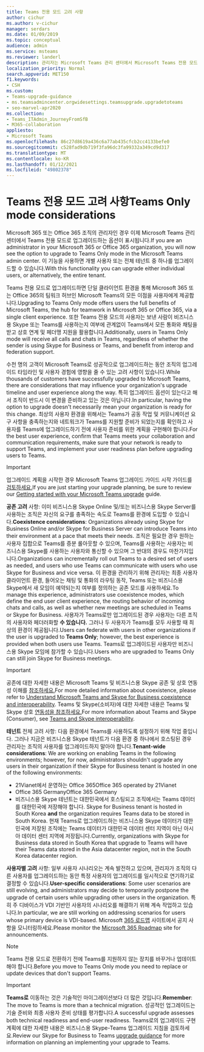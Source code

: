```yaml
---
title: Teams 전용 모드 고려 사항
author: cichur
ms.author: v-cichur
manager: serdars
ms.date: 01/09/2019
ms.topic: conceptual
audience: admin
ms.service: msteams
ms.reviewer: landerl
description: 관리자는 Microsoft Teams 관리 센터에서 Microsoft Teams 전용 모드로 업그레이드하는 방법을 배울 수 있습니다.
localization_priority: Normal
search.appverid: MET150
f1.keywords:
- CSH
ms.custom:
- Teams-upgrade-guidance
- ms.teamsadmincenter.orgwidesettings.teamsupgrade.upgradetoteams
- seo-marvel-apr2020
ms.collection:
- Teams_ITAdmin_JourneyFromSfB
- M365-collaboration
appliesto:
- Microsoft Teams
ms.openlocfilehash: 86c27d8619a436c6a77ab435cfcb2cc4133befe0
ms.sourcegitcommit: c528fad9db719f3fa96dc3fa99332a349cd9d317
ms.translationtype: MT
ms.contentlocale: ko-KR
ms.lasthandoff: 01/12/2021
ms.locfileid: "49802378"
---
```

# <a name="teams-only-mode-considerations"></a><span data-ttu-id="7bf98-103">Teams 전용 모드 고려 사항</span><span class="sxs-lookup"><span data-stu-id="7bf98-103">Teams Only mode considerations</span></span>

<span data-ttu-id="7bf98-104">Microsoft 365 또는 Office 365 조직의 관리자인 경우 이제 Microsoft Teams 관리 센터에서 Teams 전용 모드로 업그레이드하는 옵션이 표시됩니다.</span><span class="sxs-lookup"><span data-stu-id="7bf98-104">If you are an administrator in your Microsoft 365 or Office 365 organization, you will now see the option to upgrade to Teams Only mode in the Microsoft Teams admin center.</span></span> <span data-ttu-id="7bf98-105">이 기능을 사용하면 개별 사용자 또는 전체 테넌트 중 하나를 업그레이드할 수 있습니다.</span><span class="sxs-lookup"><span data-stu-id="7bf98-105">With this functionality you can upgrade either individual users, or alternatively, the entire tenant.</span></span>  

<span data-ttu-id="7bf98-106">Teams 전용 모드로 업그레이드하면 단일 클라이언트 환경을 통해 Microsoft 365 또는 Office 365의 팀워크 허브인 Microsoft Teams의 모든 이점을 사용자에게 제공합니다.</span><span class="sxs-lookup"><span data-stu-id="7bf98-106">Upgrading to Teams Only mode offers users the full benefits of Microsoft Teams, the hub for teamwork in Microsoft 365 or Office 365, via a single client experience.</span></span> <span data-ttu-id="7bf98-107">또한 Teams 전용 모드의 사용자는 보낸 사람이 비즈니스용 Skype 또는 Teams를 사용하는지 여부에 관계없이 Teams에서 모든 통화와 채팅을 받고 상호 연계 및 페더맹 지원을 활용합니다.</span><span class="sxs-lookup"><span data-stu-id="7bf98-107">Additionally, users in Teams Only mode will receive all calls and chats in Teams, regardless of whether the sender is using Skype for Business or Teams, and benefit from interop and federation support.</span></span>

<span data-ttu-id="7bf98-108">수천 명의 고객이 Microsoft Teams로 성공적으로 업그레이드하는 동안 조직의 업그레이드 타임라인 및 사용자 경험에 영향을 줄 수 있는 고려 사항이 있습니다.</span><span class="sxs-lookup"><span data-stu-id="7bf98-108">While thousands of customers have successfully upgraded to Microsoft Teams, there are considerations that may influence your organization's upgrade timeline and user experience along the way.</span></span> <span data-ttu-id="7bf98-109">특히 업그레이드 옵션이 있는다고 해서 조직이 반드시 이 변경을 준비하고 있는 것은 아닙니다.</span><span class="sxs-lookup"><span data-stu-id="7bf98-109">In particular, having the option to upgrade doesn't necessarily mean your organization is ready for this change.</span></span> <span data-ttu-id="7bf98-110">최상의 사용자 환경을 위해서는 Teams가 공동 작업 및 커뮤니케이션 요구 사항을 충족하는지와 네트워크가 Teams를 지원할 준비가 되었는지를 확인하고 사용자를 Teams에 업그레이드하기 전에 사용자 준비를 위한 계획을 구현해야 합니다.</span><span class="sxs-lookup"><span data-stu-id="7bf98-110">For the best user experience, confirm that Teams meets your collaboration and communication requirements, make sure that your network is ready to support Teams, and implement your user readiness plan before upgrading users to Teams.</span></span> 

> [!IMPORTANT]
> <span data-ttu-id="7bf98-111">업그레이드 계획을 시작한 경우 Microsoft Teams 업그레이드 가이드 시작 가이드를 [검토하세요.](upgrade-start-here.md)</span><span class="sxs-lookup"><span data-stu-id="7bf98-111">If you are just starting your upgrade planning, be sure to review our [Getting started with your Microsoft Teams upgrade](upgrade-start-here.md) guide.</span></span> 

<span data-ttu-id="7bf98-112">**공존 고려** 사항: 이미 비즈니스용 Skype Online 및/또는 비즈니스용 Skype Server를 사용하는 조직은 자신의 요구를 충족하는 속도로 Teams를 환경에 도입할 수 있습니다.</span><span class="sxs-lookup"><span data-stu-id="7bf98-112">**Coexistence considerations**: Organizations already using Skype for Business Online and/or Skype for Business Server can introduce Teams into their environment at a pace that meets their needs.</span></span> <span data-ttu-id="7bf98-113">조직은 필요한 경우 원하는 사용자 집합으로 Teams를 증분 롤아웃할 수 있으며, Teams를 사용하는 사용자는 비즈니스용 Skype를 사용하는 사용자와 통신할 수 있으며 그 반대의 경우도 마찬가지입니다.</span><span class="sxs-lookup"><span data-stu-id="7bf98-113">Organizations can incrementally roll out Teams to a desired set of users as needed, and users who use Teams can communicate with users who use Skype for Business and vice versa.</span></span> <span data-ttu-id="7bf98-114">이 환경을 관리하기 위해 관리자는 최종 사용자 클라이언트 환경, 들어오는 채팅 및 통화의 라우팅 동작, Teams 또는 비즈니스용 Skype에서 새 모임이 예약되는지 여부를 정의하는 공존 모드를 사용하세요.</span><span class="sxs-lookup"><span data-stu-id="7bf98-114">To manage this experience, administrators use coexistence modes, which define the end user client experience, the routing behavior of incoming chats and calls, as well as whether new meetings are scheduled in Teams or Skype for Business.</span></span> <span data-ttu-id="7bf98-115">사용자가 Teams로만 업그레이드된 경우 사용자는 다른 조직의 사용자와 페더러화할 **수 있습니다.** 그러나 두 사용자가 Teams를 모두 사용할 때 최상의 환경이 제공됩니다.</span><span class="sxs-lookup"><span data-stu-id="7bf98-115">Users can federate with users in other organizations if the user is upgraded to **Teams Only**; however, the best experience is provided when both users use Teams.</span></span> <span data-ttu-id="7bf98-116">Teams로 업그레이드된 사용자만 비즈니스용 Skype 모임에 참가할 수 있습니다.</span><span class="sxs-lookup"><span data-stu-id="7bf98-116">Users who are upgraded to Teams Only can still join Skype for Business meetings.</span></span> 

> [!IMPORTANT]
> <span data-ttu-id="7bf98-117">공존에 대한 자세한 내용은 Microsoft Teams 및 비즈니스용 Skype 공존 및 상호 연동성 이해를 [참조하세요.](teams-and-skypeforbusiness-coexistence-and-interoperability.md)</span><span class="sxs-lookup"><span data-stu-id="7bf98-117">For more detailed information about coexistence, please refer to [Understand Microsoft Teams and Skype for Business coexistence and interoperability](teams-and-skypeforbusiness-coexistence-and-interoperability.md).</span></span> <span data-ttu-id="7bf98-118">Teams 및 Skype(소비자)에 대한 자세한 내용은 Teams 및 Skype 상호 [연동성을 참조하세요.](teams-skype-interop.md)</span><span class="sxs-lookup"><span data-stu-id="7bf98-118">For more information about Teams and Skype (Consumer), see [Teams and Skype interoperability](teams-skype-interop.md).</span></span>

<span data-ttu-id="7bf98-119">**테넌트** 전체 고려 사항: 다음 환경에서 Teams를 사용하도록 설정하기 위해 작업 중입니다. 그러나 지금은 비즈니스용 Skype 테넌트가 다음 환경 중 하나에서 호스팅된 경우 관리자는 조직의 사용자를 업그레이드하지 말아야 합니다.</span><span class="sxs-lookup"><span data-stu-id="7bf98-119">**Tenant-wide considerations**: We are working on enabling Teams in the following environments; however, for now, administrators shouldn't upgrade any users in their organization if their Skype for Business tenant is hosted in one of the following environments:</span></span>

 - <span data-ttu-id="7bf98-120">21Vianet에서 운영하는 Office 365</span><span class="sxs-lookup"><span data-stu-id="7bf98-120">Office 365 operated by 21Vianet</span></span>
 - <span data-ttu-id="7bf98-121">Office 365 Germany</span><span class="sxs-lookup"><span data-stu-id="7bf98-121">Office 365 Germany</span></span>
 - <span data-ttu-id="7bf98-122">비즈니스용 Skype 테넌트는 대한민국에서 호스팅되고 조직에서는 Teams 데이터를 대한민국에 저장해야 합니다. </span><span class="sxs-lookup"><span data-stu-id="7bf98-122">Skype for Business tenant is hosted in South Korea **and** the organization requires Teams data to be stored in South Korea.</span></span> <span data-ttu-id="7bf98-123">현재 Teams로 업그레이드하는 비즈니스용 Skype 데이터가 대한민국에 저장된 조직에는 Teams 데이터가 대한민국 데이터 센터 지역이 아닌 아시아 데이터 센터 지역에 저장됩니다.</span><span class="sxs-lookup"><span data-stu-id="7bf98-123">Currently, organizations with Skype for Business data stored in South Korea that upgrade to Teams will have their Teams data stored in the Asia datacenter region, not in the South Korea datacenter region.</span></span>

<span data-ttu-id="7bf98-124">**사용자별 고려** 사항: 일부 사용자 시나리오는 계속 발전하고 있으며, 관리자가 조직의 다른 사용자를 업그레이드하는 동안 특정 사용자의 업그레이드를 일시적으로 연기하기로 결정할 수 있습니다.</span><span class="sxs-lookup"><span data-stu-id="7bf98-124">**User-specific considerations**: Some user scenarios are still evolving, and administrators may decide to temporarily postpone the upgrade of certain users while upgrading other users in the organization.</span></span> <span data-ttu-id="7bf98-125">특히 주 디바이스가 VDI 기반인 사용자의 시나리오를 해결하기 위해 계속 작업하고 있습니다.</span><span class="sxs-lookup"><span data-stu-id="7bf98-125">In particular, we are still working on addressing scenarios for users whose primary device is VDI-based.</span></span> <span data-ttu-id="7bf98-126">Microsoft [365 로드맵](https://www.microsoft.com/microsoft-365/roadmap) 사이트에서 공지 사항을 모니터링하세요.</span><span class="sxs-lookup"><span data-stu-id="7bf98-126">Please monitor the [Microsoft 365 Roadmap](https://www.microsoft.com/microsoft-365/roadmap) site for announcements.</span></span>

> [!NOTE]
> <span data-ttu-id="7bf98-127">Teams 전용 모드로 전환하기 전에 Teams를 지원하지 않는 장치를 바꾸거나 업데이트해야 합니다.</span><span class="sxs-lookup"><span data-stu-id="7bf98-127">Before you move to Teams Only mode you need to replace or update devices that don't support Teams.</span></span> 

> [!IMPORTANT]
> <span data-ttu-id="7bf98-128">**Teams로** 이동하는 것은 기술적인 마이그레이션보다 더 많은 것입니다.</span><span class="sxs-lookup"><span data-stu-id="7bf98-128">**Remember**: The move to Teams is more than a technical migration.</span></span> <span data-ttu-id="7bf98-129">성공적인 업그레이드는 기술 준비와 최종 사용자 준비 상태를 평가합니다.</span><span class="sxs-lookup"><span data-stu-id="7bf98-129">A successful upgrade assesses both technical readiness and end-user readiness.</span></span> <span data-ttu-id="7bf98-130">Teams로의 업그레이드 구현 [](upgrade-framework.md) 계획에 대한 자세한 내용은 비즈니스용 Skype-Teams 업그레이드 지침을 검토하세요.</span><span class="sxs-lookup"><span data-stu-id="7bf98-130">Review our Skype for Business to Teams [upgrade guidance](upgrade-framework.md) for more information on planning an implementing your upgrade to Teams.</span></span>  
